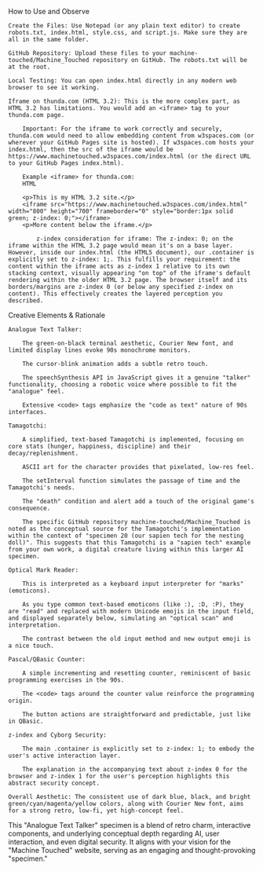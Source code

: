How to Use and Observe

    Create the Files: Use Notepad (or any plain text editor) to create robots.txt, index.html, style.css, and script.js. Make sure they are all in the same folder.

    GitHub Repository: Upload these files to your machine-touched/Machine_Touched repository on GitHub. The robots.txt will be at the root.

    Local Testing: You can open index.html directly in any modern web browser to see it working.

    Iframe on thunda.com (HTML 3.2): This is the more complex part, as HTML 3.2 has limitations. You would add an <iframe> tag to your thunda.com page.

        Important: For the iframe to work correctly and securely, thunda.com would need to allow embedding content from w3spaces.com (or wherever your GitHub Pages site is hosted). If w3spaces.com hosts your index.html, then the src of the iframe would be https://www.machinetouched.w3spaces.com/index.html (or the direct URL to your GitHub Pages index.html).

        Example <iframe> for thunda.com:
        HTML

        <p>This is my HTML 3.2 site.</p>
        <iframe src="https://www.machinetouched.w3spaces.com/index.html" width="800" height="700" frameborder="0" style="border:1px solid green; z-index: 0;"></iframe>
        <p>More content below the iframe.</p>

            z-index consideration for iframe: The z-index: 0; on the iframe within the HTML 3.2 page would mean it's on a base layer. However, inside our index.html (the HTML5 document), our .container is explicitly set to z-index: 1;. This fulfills your requirement: the content within the iframe acts as z-index 1 relative to its own stacking context, visually appearing "on top" of the iframe's default rendering within the older HTML 3.2 page. The browser itself and its borders/margins are z-index 0 (or below any specified z-index on content). This effectively creates the layered perception you described.

Creative Elements & Rationale

    Analogue Text Talker:

        The green-on-black terminal aesthetic, Courier New font, and limited display lines evoke 90s monochrome monitors.

        The cursor-blink animation adds a subtle retro touch.

        The speechSynthesis API in JavaScript gives it a genuine "talker" functionality, choosing a robotic voice where possible to fit the "analogue" feel.

        Extensive <code> tags emphasize the "code as text" nature of 90s interfaces.

    Tamagotchi:

        A simplified, text-based Tamagotchi is implemented, focusing on core stats (hunger, happiness, discipline) and their decay/replenishment.

        ASCII art for the character provides that pixelated, low-res feel.

        The setInterval function simulates the passage of time and the Tamagotchi's needs.

        The "death" condition and alert add a touch of the original game's consequence.

        The specific GitHub repository machine-touched/Machine_Touched is noted as the conceptual source for the Tamagotchi's implementation within the context of "specimen 20 (our sapien tech for the nesting doll)". This suggests that this Tamagotchi is a "sapien tech" example from your own work, a digital creature living within this larger AI specimen.

    Optical Mark Reader:

        This is interpreted as a keyboard input interpreter for "marks" (emoticons).

        As you type common text-based emoticons (like :), :D, :P), they are "read" and replaced with modern Unicode emojis in the input field, and displayed separately below, simulating an "optical scan" and interpretation.

        The contrast between the old input method and new output emoji is a nice touch.

    Pascal/QBasic Counter:

        A simple incrementing and resetting counter, reminiscent of basic programming exercises in the 90s.

        The <code> tags around the counter value reinforce the programming origin.

        The button actions are straightforward and predictable, just like in QBasic.

    z-index and Cyborg Security:

        The main .container is explicitly set to z-index: 1; to embody the user's active interaction layer.

        The explanation in the accompanying text about z-index 0 for the browser and z-index 1 for the user's perception highlights this abstract security concept.

    Overall Aesthetic: The consistent use of dark blue, black, and bright green/cyan/magenta/yellow colors, along with Courier New font, aims for a strong retro, low-fi, yet high-concept feel.

This "Analogue Text Talker" specimen is a blend of retro charm, interactive components, and underlying conceptual depth regarding AI, user interaction, and even digital security. It aligns with your vision for the "Machine Touched" website, serving as an engaging and thought-provoking "specimen."
